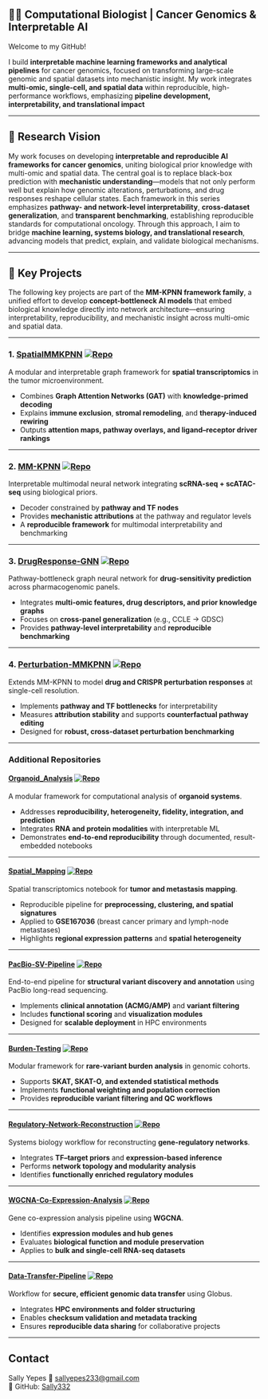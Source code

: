 
## 👩‍🔬 Computational Biologist | Cancer Genomics & Interpretable AI

Welcome to my GitHub!   

I build **interpretable machine learning frameworks and analytical pipelines** for cancer genomics, focused on transforming large-scale genomic and spatial datasets into mechanistic insight. My work integrates **multi-omic, single-cell, and spatial data** within reproducible, high-performance workflows, emphasizing **pipeline development, interpretability, and translational impact**

---

## 🔬 Research Vision

My work focuses on developing **interpretable and reproducible AI frameworks for cancer genomics**, uniting biological prior knowledge with multi-omic and spatial data. The central goal is to replace black-box prediction with **mechanistic understanding**—models that not only perform well but explain how genomic alterations, perturbations, and drug responses reshape cellular states. Each framework in this series emphasizes **pathway- and network-level interpretability**, **cross-dataset generalization**, and **transparent benchmarking**, establishing reproducible standards for computational oncology. Through this approach, I aim to bridge **machine learning, systems biology, and translational research**, advancing models that predict, explain, and validate biological mechanisms.

---

## 📂 Key Projects

The following key projects are part of the **MM-KPNN framework family**, a unified effort to develop **concept-bottleneck AI models** that embed biological knowledge directly into network architecture—ensuring interpretability, reproducibility, and mechanistic insight across multi-omic and spatial data.

---

### 1. [SpatialMMKPNN](https://github.com/Sally332/SpatialMMKPNN-Interpretable-Spatial-Graph-Framework) [![Repo](https://img.shields.io/badge/GitHub-Repo-orange?logo=github)](https://github.com/Sally332/SpatialMMKPNN-Interpretable-Spatial-Graph-Framework)
A modular and interpretable graph framework for **spatial transcriptomics** in the tumor microenvironment.  
- Combines **Graph Attention Networks (GAT)** with **knowledge-primed decoding**  
- Explains **immune exclusion**, **stromal remodeling**, and **therapy-induced rewiring**  
- Outputs **attention maps, pathway overlays, and ligand–receptor driver rankings**

---

### 2. [MM-KPNN](https://github.com/Sally332/MM-KPNN-Neural-Network) [![Repo](https://img.shields.io/badge/GitHub-Repo-purple?logo=github)](https://github.com/Sally332/MM-KPNN-Neural-Network)
Interpretable multimodal neural network integrating **scRNA-seq + scATAC-seq** using biological priors.  
- Decoder constrained by **pathway and TF nodes**  
- Provides **mechanistic attributions** at the pathway and regulator levels  
- A **reproducible framework** for multimodal interpretability and benchmarking

---

### 3. [DrugResponse-GNN](https://github.com/Sally332/DrugResponse-GNN) [![Repo](https://img.shields.io/badge/GitHub-Repo-green?logo=github)](https://github.com/Sally332/DrugResponse-GNN)
Pathway-bottleneck graph neural network for **drug-sensitivity prediction** across pharmacogenomic panels.  
- Integrates **multi-omic features, drug descriptors, and prior knowledge graphs**  
- Focuses on **cross-panel generalization** (e.g., CCLE → GDSC)  
- Provides **pathway-level interpretability** and **reproducible benchmarking**

---

### 4. [Perturbation-MMKPNN](https://github.com/Sally332/Perturbation-MMKPNN) [![Repo](https://img.shields.io/badge/GitHub-Repo-blue?logo=github)](https://github.com/Sally332/Perturbation-MMKPNN)
Extends MM-KPNN to model **drug and CRISPR perturbation responses** at single-cell resolution.  
- Implements **pathway and TF bottlenecks** for interpretability  
- Measures **attribution stability** and supports **counterfactual pathway editing**  
- Designed for **robust, cross-dataset perturbation benchmarking**

---

### Additional Repositories

#### [Organoid_Analysis](https://github.com/Sally332/Organoid_Analysis) [![Repo](https://img.shields.io/badge/GitHub-Repo-orange?logo=github)](https://github.com/Sally332/Organoid_Analysis)
A modular framework for computational analysis of **organoid systems**.  
- Addresses **reproducibility, heterogeneity, fidelity, integration, and prediction**  
- Integrates **RNA and protein modalities** with interpretable ML  
- Demonstrates **end-to-end reproducibility** through documented, result-embedded notebooks

---

#### [Spatial_Mapping](https://github.com/Sally332/Spatial_Mapping) [![Repo](https://img.shields.io/badge/GitHub-Repo-orange?logo=github)](https://github.com/Sally332/Spatial_Mapping)
Spatial transcriptomics notebook for **tumor and metastasis mapping**.  
- Reproducible pipeline for **preprocessing, clustering, and spatial signatures**  
- Applied to **GSE167036** (breast cancer primary and lymph-node metastases)  
- Highlights **regional expression patterns** and **spatial heterogeneity**

---

#### [PacBio-SV-Pipeline](https://github.com/Sally332/PacBio-SV-Pipeline) [![Repo](https://img.shields.io/badge/GitHub-Repo-teal?logo=github)](https://github.com/Sally332/PacBio-SV-Pipeline)
End-to-end pipeline for **structural variant discovery and annotation** using PacBio long-read sequencing.  
- Implements **clinical annotation (ACMG/AMP)** and **variant filtering**  
- Includes **functional scoring** and **visualization modules**  
- Designed for **scalable deployment** in HPC environments

---

#### [Burden-Testing](https://github.com/Sally332/Burden-Testing) [![Repo](https://img.shields.io/badge/GitHub-Repo-gray?logo=github)](https://github.com/Sally332/Burden-Testing)
Modular framework for **rare-variant burden analysis** in genomic cohorts.  
- Supports **SKAT, SKAT-O, and extended statistical methods**  
- Implements **functional weighting and population correction**  
- Provides **reproducible variant filtering and QC workflows**

---

#### [Regulatory-Network-Reconstruction](https://github.com/Sally332/Regulatory-Network-Reconstruction) [![Repo](https://img.shields.io/badge/GitHub-Repo-purple?logo=github)](https://github.com/Sally332/Regulatory-Network-Reconstruction)
Systems biology workflow for reconstructing **gene-regulatory networks**.  
- Integrates **TF–target priors** and **expression-based inference**  
- Performs **network topology and modularity analysis**  
- Identifies **functionally enriched regulatory modules**

---

#### [WGCNA-Co-Expression-Analysis](https://github.com/Sally332/WGCNA-Co-Expression-Analysis) [![Repo](https://img.shields.io/badge/GitHub-Repo-yellow?logo=github)](https://github.com/Sally332/WGCNA-Co-Expression-Analysis)
Gene co-expression analysis pipeline using **WGCNA**.  
- Identifies **expression modules and hub genes**  
- Evaluates **biological function and module preservation**  
- Applies to **bulk and single-cell RNA-seq datasets**

---

#### [Data-Transfer-Pipeline](https://github.com/Sally332/Data-Transfer-Pipeline) [![Repo](https://img.shields.io/badge/GitHub-Repo-black?logo=github)](https://github.com/Sally332/Data-Transfer-Pipeline)
Workflow for **secure, efficient genomic data transfer** using Globus.  
- Integrates **HPC environments and folder structuring**  
- Enables **checksum validation and metadata tracking**  
- Ensures **reproducible data sharing** for collaborative projects

---
## Contact
Sally Yepes 
📧 sallyepes233@gmail.com  
🔗 GitHub: [Sally332](https://github.com/Sally332)
